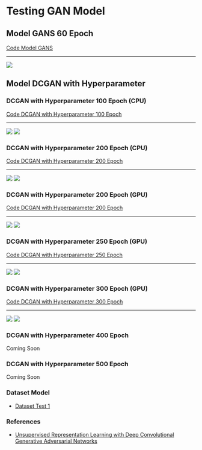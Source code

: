 # Testing GAN Model

## Model GANS 60 Epoch
<a href="https://github.com/Muhammad-Ikhwan-Fathulloh/Generative-Adversarial-Network-GAN/blob/main/Human/GAN_Epoch60.ipynb">Code Model GANS</a>
<hr>
<img src="/Human/gan_100Epoch.png">

## Model DCGAN with Hyperparameter

### DCGAN with Hyperparameter 100 Epoch (CPU)
<a href="https://github.com/Muhammad-Ikhwan-Fathulloh/Generative-Adversarial-Network-GAN/blob/main/Human/DCGAN_Hyperparameter_100Epoch.ipynb">Code DCGAN with Hyperparameter 100 Epoch</a>
<hr>
<img src="/Human/dcgan_hyperparameter_100epoch.gif">
<img src="/Human/generated_humans_dcgan_100epoch.jpg">

### DCGAN with Hyperparameter 200 Epoch (CPU)
<a href="https://github.com/Muhammad-Ikhwan-Fathulloh/Generative-Adversarial-Network-GAN/blob/main/Human/DCGAN_Hyperparameter_200Epoch.ipynb">Code DCGAN with Hyperparameter 200 Epoch</a>
<hr>
<img src="/Human/dcgan_hyperparameter_200epoch.gif">
<img src="/Human/generated_humans_dcgan_200epoch.jpg">

### DCGAN with Hyperparameter 200 Epoch (GPU)
<a href="https://github.com/Muhammad-Ikhwan-Fathulloh/Generative-Adversarial-Network-GAN/blob/main/Human/GPU/200Epoch/DCGAN_Hyperparameter_200Epoch.ipynb">Code DCGAN with Hyperparameter 200 Epoch</a>
<hr>
<img src="/Human/GPU/200Epoch/dcgan_hyperparameter_200epoch.gif">
<img src="/Human/GPU/200Epoch/generated_humans_dcgan_200epoch.jpg">

### DCGAN with Hyperparameter 250 Epoch (GPU)
<a href="https://github.com/Muhammad-Ikhwan-Fathulloh/Generative-Adversarial-Network-GAN/blob/main/Human/GPU/250Epoch/DCGAN_Hyperparameter_250Epoch.ipynb">Code DCGAN with Hyperparameter 250 Epoch</a>
<hr>
<img src="/Human/GPU/250Epoch/dcgan_hyperparameter_250epoch.gif">
<img src="/Human/GPU/250Epoch/generated_humans_dcgan_250epoch.jpg">

### DCGAN with Hyperparameter 300 Epoch (GPU)
<a href="https://github.com/Muhammad-Ikhwan-Fathulloh/Generative-Adversarial-Network-GAN/blob/main/Human/GPU/300Epoch/DCGAN_Hyperparameter_300Epoch.ipynb">Code DCGAN with Hyperparameter 300 Epoch</a>
<hr>
<img src="/Human/GPU/300Epoch/dcgan_hyperparameter_300epoch.gif">
<img src="/Human/GPU/300Epoch/generated_humans_dcgan_300epoch.jpg">

### DCGAN with Hyperparameter 400 Epoch
Coming Soon

### DCGAN with Hyperparameter 500 Epoch
Coming Soon

### Dataset Model
<ul>
  <li><a href="https://drive.google.com/drive/folders/1AILMlpTXKMGU8sGiSS0XEXPheDet5O4c?usp=sharing">Dataset Test 1</a></li>
</ul>

### References
<ul>
  <li><a href="https://arxiv.org/abs/1511.06434">Unsupervised Representation Learning with Deep Convolutional Generative Adversarial Networks</a></li>
</ul>
